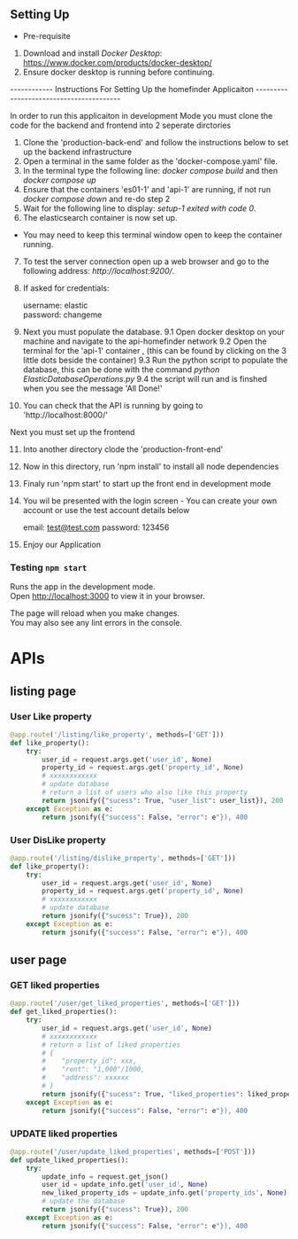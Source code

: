 ## Setting Up

- Pre-requisite
1. Download and install *Docker Desktop*: https://www.docker.com/products/docker-desktop/
2. Ensure docker desktop is running before continuing.


------------ Instructions For Setting Up the homefinder Applicaiton ----------------------------------------

In order to run this applicaiton in development Mode you must clone the code for the backend and frontend into 2 seperate dirctories

1. Clone the 'production-back-end' and follow the instructions below to set up the backend infrastructure
2. Open a terminal in the same folder as the 'docker-compose.yaml' file.
3. In the terminal type the following line: *docker compose build* and then *docker compose up*
4. Ensure that the containers 'es01-1' and 'api-1' are running, if not run *docker compose down* and re-do step 2
5. Wait for the following line to display: *setup-1 exited with code 0*.
6. The elasticsearch container is now set up.
  - You may need to keep this terminal window open to keep the container running.

7. To test the server connection open up a web browser and go to the following address: *http://localhost:9200/*.
8. If asked for credentials:
        
    username: elastic               
    password: changeme

9. Next you must populate the database.
9.1    Open docker desktop on your machine and navigate to the api-homefinder network
9.2    Open the terminal for the 'api-1' container , (this can be found by clicking on the 3 little dots beside the container)
9.3    Run the python script to populate the database, this can be done with the command *python ElasticDatabaseOperations.py*
9.4    the script will run and is finshed when you see the message 'All Done!'

10. You can check that the API is running by going to 'http://localhost:8000/'

Next you must set up the frontend

11. Into another directory clode the 'production-front-end'
12. Now in this directory, run 'npm install' to install all node dependencies
13. Finaly run 'npm start' to start up the front end in development mode
14. You wil be presented with the login screen - You can create your own account or use the test account details below
    
    email: test@test.com
    password: 123456

15. Enjoy our Application



### Testing `npm start`

Runs the app in the development mode.\
Open [http://localhost:3000](http://localhost:3000) to view it in your browser.

The page will reload when you make changes.\
You may also see any lint errors in the console.



# APIs

## listing page

### User Like property

```python
@app.route('/listing/like_property', methods=['GET']))
def like_property():
    try:
        user_id = request.args.get('user_id', None)
        property_id = request.args.get('property_id', None)
        # xxxxxxxxxxxx
        # update database
        # return a list of users who also like this property
        return jsonify({"sucess": True, "user_list": user_list}), 200
    except Exception as e:
        return jsonify({"success": False, "error": e"}), 400
```

### User DisLike property

```python
@app.route('/listing/dislike_property', methods=['GET']))
def like_property():
    try:
        user_id = request.args.get('user_id', None)
        property_id = request.args.get('property_id', None)
        # xxxxxxxxxxxx
        # update database
        return jsonify({"sucess": True}), 200
    except Exception as e:
        return jsonify({"success": False, "error": e"}), 400
```



## user page

### GET liked properties

```python
@app.route('/user/get_liked_properties', methods=['GET']))
def get_liked_properties():
    try:
        user_id = request.args.get('user_id', None)
        # xxxxxxxxxxxx
        # return a list of liked properties
        # { 
        #    "property_id": xxx,
        #    "rent": "1,000"/1000,
        #    "address": xxxxxx
        # }
        return jsonify({"sucess": True, "liked_properties": liked_properties}), 200
    except Exception as e:
        return jsonify({"success": False, "error": e"}), 400
```

### UPDATE liked properties

```python
@app.route('/user/update_liked_properties', methods=['POST']))
def update_liked_properties():
    try:
        update_info = request.get_json()
        user_id = update_info.get('user_id', None)
        new_liked_property_ids = update_info.get('property_ids', None) # list
        # update the database
        return jsonify({"sucess": True}), 200
    except Exception as e:
        return jsonify({"success": False, "error": e"}), 400
```













